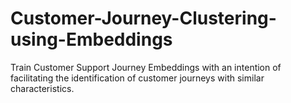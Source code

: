 # Customer-Journey-Clustering-using-Embeddings
Train Customer Support Journey Embeddings with an intention of facilitating the identification of customer journeys with similar characteristics.
